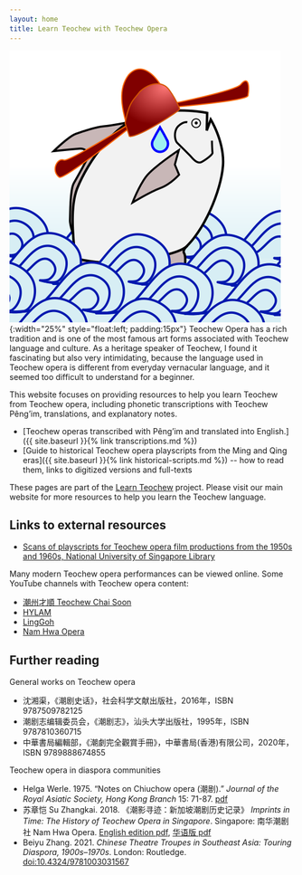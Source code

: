 ```yaml
---
layout: home
title: Learn Teochew with Teochew Opera
---
```


![](cion-he-opera.png){:width="25%" style="float:left; padding:15px"} Teochew
Opera has a rich tradition and is one of the most famous art forms associated
with Teochew language and culture. As a heritage speaker of Teochew, I found it
fascinating but also very intimidating, because the language used in Teochew
opera is different from everyday vernacular language, and it seemed too
difficult to understand for a beginner.



This website focuses on providing resources to help you learn Teochew from
Teochew opera, including phonetic transcriptions with Teochew Pêng’im,
translations, and explanatory notes.

 * [Teochew operas transcribed with Pêng’im and translated into English.]({{ site.baseurl }}{% link transcriptions.md %})
 * [Guide to historical Teochew opera playscripts from the Ming and Qing eras]({{ site.baseurl }}{% link historical-scripts.md %})
   -- how to read them, links to digitized versions and full-texts

These pages are part of the [Learn Teochew](https://learn-teochew.github.io)
project. Please visit our main website for more resources to help you learn the
Teochew language.


Links to external resources
----------------------------

 * [Scans of playscripts for Teochew opera film productions from the 1950s and
   1960s, National University of Singapore Library](https://lib.nus.edu.sg/sea_chinese/documents/chao%20ju%20jiao%20ben/chao%20ju%20jiao%20ben.htm)

Many modern Teochew opera performances can be viewed online. Some YouTube
channels with Teochew opera content:

 * [潮州才順 Teochew Chai Soon](https://www.youtube.com/c/teochewsoon)
 * [HYLAM](https://www.youtube.com/user/MrAlexHY)
 * [LingGoh](https://www.youtube.com/c/LingGoh)
 * [Nam Hwa Opera](https://www.youtube.com/c/NamHwaOpera)

## Further reading

General works on Teochew opera

 * 沈湘渠，《潮剧史话》，社会科学文献出版社，2016年，ISBN 9787509782125
 * 潮剧志编辑委员会，《潮剧志》，汕头大学出版社，1995年，ISBN 9787810360715
 * 中華書局編輯部，《潮劇完全觀賞手冊》，中華書局(香港)有限公司，2020年，ISBN 9789888674855

Teochew opera in diaspora communities

 * Helga Werle. 1975. “Notes on Chiuchow opera (潮剧).” *Journal of the Royal
   Asiatic Society, Hong Kong Branch* 15: 71-87.
   [pdf](https://hkjo.lib.hku.hk/archive/files/64866eb4532f430fb6285a712a08d768.pdf)
 * 苏章恺 Su Zhangkai. 2018. 《潮影寻迹：新加坡潮剧历史记录》 *Imprints in
   Time: The History of Teochew Opera in Singapore*. Singapore: 南华潮剧社 Nam
   Hwa Opera. [English edition pdf](https://yeokheelimtcrc.com/wp-content/uploads/2021/04/YKL001005_Imprints-in-Time-Eng_compressed.pdf),
   [华语版 pdf](https://yeokheelimtcrc.com/wp-content/uploads/2021/04/YKL001001_1003_Imprints-in-Time-Chi_compressed.pdf)
 * Beiyu Zhang. 2021. *Chinese Theatre Troupes in Southeast Asia: Touring
   Diaspora, 1900s–1970s*. London: Routledge.
   [doi:10.4324/9781003031567](https://doi.org/10.4324/9781003031567)
